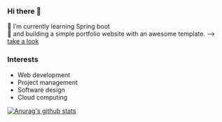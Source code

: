 ### Hi there 👋

  🌱 I’m currently learning Spring boot    
  🌱 and building a simple portfolio website with an awesome template.
  --> [take a look](https://kjsu0209.github.io/portfolio/)
  
  ### Interests
- Web development
- Project management
- Software design
- Cloud computing 
        
 [![Anurag's github stats](https://github-readme-stats.vercel.app/api?username=kjsu0209)](https://github.com/anuraghazra/github-readme-stats)

